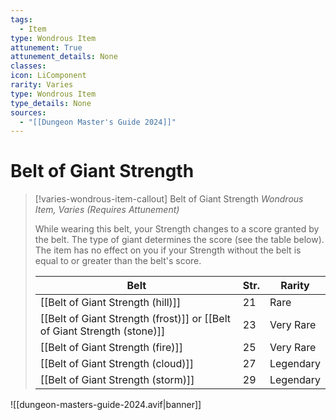 ```yaml
---
tags:
  - Item
type: Wondrous Item
attunement: True
attunement_details: None
classes:
icon: LiComponent
rarity: Varies
type: Wondrous Item
type_details: None
sources: 
  - "[[Dungeon Master's Guide 2024]]"
---
```

# Belt of Giant Strength
>[!varies-wondrous-item-callout] Belt of Giant Strength
>_Wondrous Item, Varies (Requires Attunement)_
>
>While wearing this belt, your Strength changes to a score granted by the belt. The type of giant determines the score (see the table below). The item has no effect on you if your Strength without the belt is equal to or greater than the belt's score.
>
>|Belt|Str.|Rarity|
>|---|---|---|
>|[[Belt of Giant Strength (hill)]]|21|Rare|
>|[[Belt of Giant Strength (frost)]] or [[Belt of Giant Strength (stone)]]|23|Very Rare|
>|[[Belt of Giant Strength (fire)]]|25|Very Rare|
>|[[Belt of Giant Strength (cloud)]]|27|Legendary|
>|[[Belt of Giant Strength (storm)]]|29|Legendary|
>


![[dungeon-masters-guide-2024.avif|banner]]